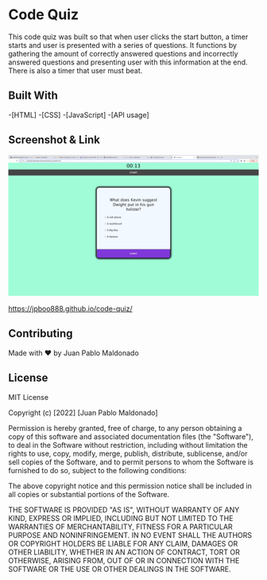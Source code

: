 # Code Quiz

This code quiz was built so that when user clicks the start button, a timer starts and user is presented with a series of questions.  It functions by gathering the amount of correctly answered questions and incorrectly answered questions and presenting user with this information at the end.  There is also a timer that user must beat.  

## Built With

-[HTML]
-[CSS]
-[JavaScript]
-[API usage]

## Screenshot & Link

![screenshot](./assets/images/code%20quiz%20screenshot.png)

https://jpboo888.github.io/code-quiz/

## Contributing

Made with ❤️ by Juan Pablo Maldonado

## License

MIT License

Copyright (c) [2022] [Juan Pablo Maldonado]

Permission is hereby granted, free of charge, to any person obtaining a copy of this software and associated documentation files (the "Software"), to deal in the Software without restriction, including without limitation the rights to use, copy, modify, merge, publish, distribute, sublicense, and/or sell copies of the Software, and to permit persons to whom the Software is furnished to do so, subject to the following conditions:

The above copyright notice and this permission notice shall be included in all copies or substantial portions of the Software.

THE SOFTWARE IS PROVIDED "AS IS", WITHOUT WARRANTY OF ANY KIND, EXPRESS OR IMPLIED, INCLUDING BUT NOT LIMITED TO THE WARRANTIES OF MERCHANTABILITY, FITNESS FOR A PARTICULAR PURPOSE AND NONINFRINGEMENT. IN NO EVENT SHALL THE AUTHORS OR COPYRIGHT HOLDERS BE LIABLE FOR ANY CLAIM, DAMAGES OR OTHER LIABILITY, WHETHER IN AN ACTION OF CONTRACT, TORT OR OTHERWISE, ARISING FROM, OUT OF OR IN CONNECTION WITH THE SOFTWARE OR THE USE OR OTHER DEALINGS IN THE SOFTWARE.